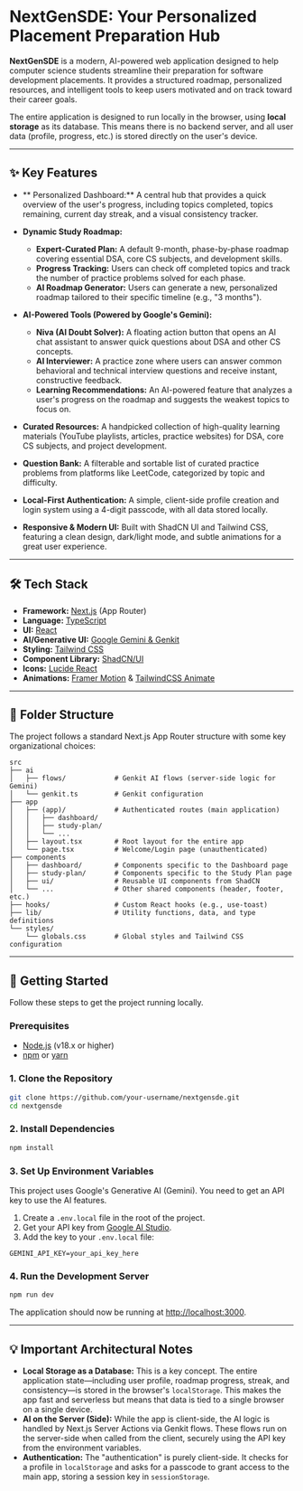 
# NextGenSDE: Your Personalized Placement Preparation Hub

**NextGenSDE** is a modern, AI-powered web application designed to help computer science students streamline their preparation for software development placements. It provides a structured roadmap, personalized resources, and intelligent tools to keep users motivated and on track toward their career goals.

The entire application is designed to run locally in the browser, using **local storage** as its database. This means there is no backend server, and all user data (profile, progress, etc.) is stored directly on the user's device.

---

## ✨ Key Features

- ** Personalized Dashboard:** A central hub that provides a quick overview of the user's progress, including topics completed, topics remaining, current day streak, and a visual consistency tracker.

- **Dynamic Study Roadmap:**
    - **Expert-Curated Plan:** A default 9-month, phase-by-phase roadmap covering essential DSA, core CS subjects, and development skills.
    - **Progress Tracking:** Users can check off completed topics and track the number of practice problems solved for each phase.
    - **AI Roadmap Generator:** Users can generate a new, personalized roadmap tailored to their specific timeline (e.g., "3 months").

- **AI-Powered Tools (Powered by Google's Gemini):**
    - **Niva (AI Doubt Solver):** A floating action button that opens an AI chat assistant to answer quick questions about DSA and other CS concepts.
    - **AI Interviewer:** A practice zone where users can answer common behavioral and technical interview questions and receive instant, constructive feedback.
    - **Learning Recommendations:** An AI-powered feature that analyzes a user's progress on the roadmap and suggests the weakest topics to focus on.

- **Curated Resources:** A handpicked collection of high-quality learning materials (YouTube playlists, articles, practice websites) for DSA, core CS subjects, and project development.

- **Question Bank:** A filterable and sortable list of curated practice problems from platforms like LeetCode, categorized by topic and difficulty.

- **Local-First Authentication:** A simple, client-side profile creation and login system using a 4-digit passcode, with all data stored locally.

- **Responsive & Modern UI:** Built with ShadCN UI and Tailwind CSS, featuring a clean design, dark/light mode, and subtle animations for a great user experience.

---

## 🛠️ Tech Stack

- **Framework:** [Next.js](https://nextjs.org/) (App Router)
- **Language:** [TypeScript](https://www.typescriptlang.org/)
- **UI:** [React](https://reactjs.org/)
- **AI/Generative UI:** [Google Gemini & Genkit](https://firebase.google.com/docs/genkit)
- **Styling:** [Tailwind CSS](https://tailwindcss.com/)
- **Component Library:** [ShadCN/UI](https://ui.shadcn.com/)
- **Icons:** [Lucide React](https://lucide.dev/)
- **Animations:** [Framer Motion](https://www.framer.com/motion/) & [TailwindCSS Animate](https://tailwindcss.com/docs/animation)

---

## 📂 Folder Structure

The project follows a standard Next.js App Router structure with some key organizational choices:

```
src
├── ai
│   ├── flows/            # Genkit AI flows (server-side logic for Gemini)
│   └── genkit.ts         # Genkit configuration
├── app
│   ├── (app)/            # Authenticated routes (main application)
│   │   ├── dashboard/
│   │   ├── study-plan/
│   │   └── ...
│   ├── layout.tsx        # Root layout for the entire app
│   └── page.tsx          # Welcome/Login page (unauthenticated)
├── components
│   ├── dashboard/        # Components specific to the Dashboard page
│   ├── study-plan/       # Components specific to the Study Plan page
│   ├── ui/               # Reusable UI components from ShadCN
│   └── ...               # Other shared components (header, footer, etc.)
├── hooks/                # Custom React hooks (e.g., use-toast)
├── lib/                  # Utility functions, data, and type definitions
└── styles/
    └── globals.css       # Global styles and Tailwind CSS configuration
```

---

## 🚀 Getting Started

Follow these steps to get the project running locally.

### Prerequisites

- [Node.js](https://nodejs.org/en/) (v18.x or higher)
- [npm](https://www.npmjs.com/) or [yarn](https://yarnpkg.com/)

### 1. Clone the Repository

```bash
git clone https://github.com/your-username/nextgensde.git
cd nextgensde
```

### 2. Install Dependencies

```bash
npm install
```

### 3. Set Up Environment Variables

This project uses Google's Generative AI (Gemini). You need to get an API key to use the AI features.

1.  Create a `.env.local` file in the root of the project.
2.  Get your API key from [Google AI Studio](https://aistudio.google.com/app/apikey).
3.  Add the key to your `.env.local` file:

```
GEMINI_API_KEY=your_api_key_here
```

### 4. Run the Development Server

```bash
npm run dev
```

The application should now be running at [http://localhost:3000](http://localhost:3000).

---

## 💡 Important Architectural Notes

- **Local Storage as a Database:** This is a key concept. The entire application state—including user profile, roadmap progress, streak, and consistency—is stored in the browser's `localStorage`. This makes the app fast and serverless but means that data is tied to a single browser on a single device.
- **AI on the Server (Side):** While the app is client-side, the AI logic is handled by Next.js Server Actions via Genkit flows. These flows run on the server-side when called from the client, securely using the API key from the environment variables.
- **Authentication:** The "authentication" is purely client-side. It checks for a profile in `localStorage` and asks for a passcode to grant access to the main app, storing a session key in `sessionStorage`.
